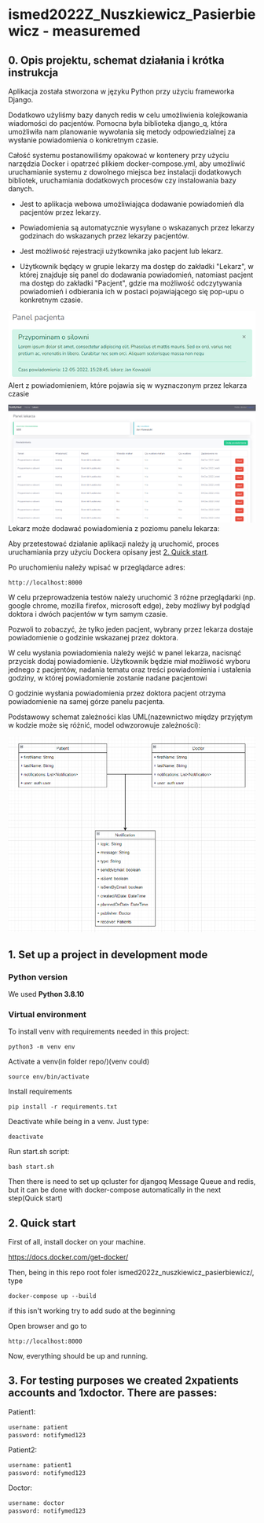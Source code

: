 # ismed2022Z_Nuszkiewicz_Pasierbiewicz - measuremed



## 0. Opis projektu, schemat działania i krótka instrukcja
Aplikacja została stworzona w języku Python przy użyciu frameworka Django. 

Dodatkowo użyliśmy bazy danych redis w celu umożliwienia kolejkowania wiadomości do pacjentów. Pomocna była biblioteka django_q, która umożliwiła nam planowanie wywołania się metody odpowiedzialnej za wysłanie powiadomienia o konkretnym czasie. 

Całość systemu postanowiliśmy opakować w kontenery przy użyciu narzędzia Docker i opatrzeć plikiem docker-compose.yml, aby umożliwić uruchamianie systemu z dowolnego miejsca bez instalacji dodatkowych bibliotek, uruchamiania dodatkowych procesów czy instalowania bazy danych.

- Jest to aplikacja webowa umożliwiająca dodawanie powiadomień dla pacjentów przez lekarzy. 

- Powiadomienia są automatycznie wysyłane o wskazanych przez lekarzy godzinach do wskazanych przez lekarzy pacjentów.

- Jest możliwość rejestracji użytkownika jako pacjent lub lekarz. 

- Użytkownik będący w grupie lekarzy ma dostęp do zakładki "Lekarz", w której znajduje się panel do dodawania powiadomień, natomiast pacjent ma dostęp do zakładki "Pacjent", gdzie ma możliwość odczytywania powiadomień i odbierania ich w postaci pojawiającego się pop-upu o konkretnym czasie.

![Powiadomienie](./assets/powiadomienie.png)
Alert z powiadomieniem, które pojawia się w wyznaczonym przez lekarza czasie


![Powiadomienie](./assets/panel-lekarza.png)
Lekarz może dodawać powiadomienia z poziomu panelu lekarza:


Aby przetestować działanie aplikacji należy ją uruchomić, proces uruchamiania przy użyciu Dockera opisany jest [2. Quick start](#quick-start).

Po uruchomieniu należy wpisać w przeglądarce adres: 
```
http://localhost:8000
```

W celu przeprowadzenia testów należy uruchomić 3 różne przeglądarki (np. google chrome, mozilla firefox, microsoft edge), żeby możliwy był podgląd doktora i dwóch pacjentów w tym samym czasie.

Pozwoli to zobaczyć, że tylko jeden pacjent, wybrany przez lekarza dostaje powiadomienie o godzinie wskazanej przez doktora.

W celu wysłania powiadomienia należy wejść w panel lekarza, nacisnąć przycisk dodaj powiadomienie. Użytkownik będzie miał możliwość wyboru jednego z pacjentów, nadania tematu oraz treści powiadomienia i ustalenia godziny, w której powiadomienie zostanie nadane pacjentowi

O godzinie wysłania powiadomienia przez doktora pacjent otrzyma powiadomienie na samej górze panelu pacjenta.

Podstawowy schemat zależności klas UML(nazewnictwo między przyjętym w kodzie może się różnić, model odwzorowuje zależności):

![Powiadomienie](./assets/uml.png)

## 1. Set up a project in development mode

### Python version

We used <b>Python 3.8.10</b> 

### Virtual environment
To install venv with requirements needed in this project:
```
python3 -m venv env
```

Activate a venv(in folder repo/)(venv could)
```
source env/bin/activate
```

Install requirements
```
pip install -r requirements.txt
```

Deactivate while being in a venv. Just type:
```
deactivate
```

Run start.sh script:
```
bash start.sh
```
Then there is need to set up qcluster for djangoq Message Queue and redis, but it can be done with docker-compose automatically in the next step(Quick start)


## 2. Quick start
First of all, install docker on your machine.

https://docs.docker.com/get-docker/

Then, being in this repo root foler ismed2022z_nuszkiewicz_pasierbiewicz/, type
```
docker-compose up --build
```
if this isn't working try to add sudo at the beginning

Open browser and go to
```
http://localhost:8000
```
Now, everything should be up and running.


## 3. For testing purposes we created 2xpatients accounts and 1xdoctor. There are passes:
Patient1:
```
username: patient
password: notifymed123
```
Patient2:
```
username: patient1
password: notifymed123
```
Doctor:
```
username: doctor
password: notifymed123
```







